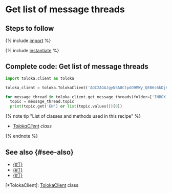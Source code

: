 # Get list of message threads

## Steps to follow

{% include [import](../_includes/recipes/import.md) %}

{% include [instantiate](../_includes/recipes/instantiate.md) %}

## Complete code: Get list of message threads

```python
import toloka.client as toloka

toloka_client = toloka.TolokaClient('AQC2AGAJgyNSA8CtpdO9MWy_QEB6s6kDjHUoElE', 'PRODUCTION')

for message_thread in toloka_client.get_message_threads(folder=['INBOX', 'UNREAD']):
  topic = message_thread.topic
  print(topic.get('EN') or list(topic.values())[0])
```

{% note tip "List of classes and methods used in this recipe" %}

- _[TolokaClient](../reference/toloka.client.TolokaClient.md) class_

{% endnote %}

## See also {#see-also}

- [{#T}](../../guide/concepts/overview.md)
- [{#T}](./learn-basics.md)
- [{#T}](./use-cases.md)

[*TolokaClient]: [TolokaClient](../reference/toloka.client.TolokaClient.md) class